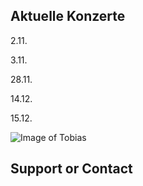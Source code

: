## Aktuelle Konzerte

2.11.

3.11.

28.11.

14.12.

15.12.

![Image of Tobias](https://tobiaspuls.github.io/images/50.jpg)


## Support or Contact
